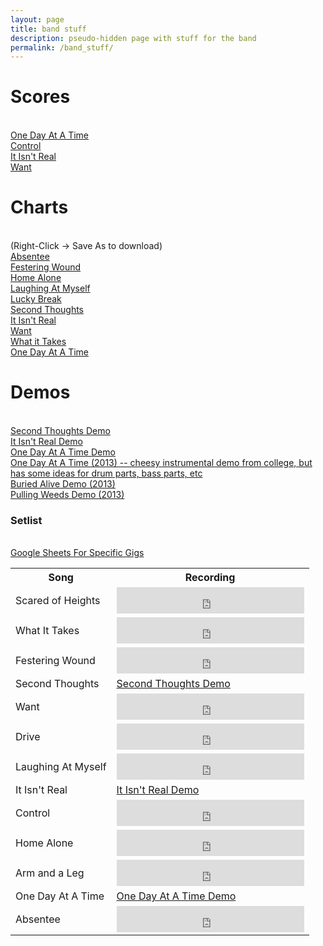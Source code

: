 ```yaml
---
layout: page
title: band stuff
description: pseudo-hidden page with stuff for the band
permalink: /band_stuff/
---
```

# Scores

<br>
<a href="charts/onedayatatime_score.pdf">One Day At A Time</a>
<br>
<a href="charts/control_score.pdf">Control</a>
<br>
<a href="charts/itisntreal_score.pdf">It Isn't Real</a>
<br>
<a href="charts/want_score.pdf">Want</a>
<br>

# Charts

<br>
(Right-Click -> Save As to download)
<br>
<a href="charts/absentee.pdf">Absentee</a>
<br>
<a href="charts/festering_wound.pdf">Festering Wound</a>
<br>
<a href="charts/home_alone.pdf">Home Alone</a>
<br>
<a href="charts/laughing_at_myself.pdf">Laughing At Myself</a>
<br>
<a href="charts/lucky_break.pdf">Lucky Break</a>
<br>
<a href="charts/second_thoughts.pdf">Second Thoughts</a>
<br>
<a href="charts/it_isnt_real.pdf">It Isn't Real</a>
<br>
<a href="charts/want.pdf">Want</a>
<br>
<a href="charts/what_it_takes.pdf">What it Takes</a>
<br>
<a href="charts/one-day-at-a-time-chart.pdf">One Day At A Time</a>

# Demos

<br>
<a href="demos/second_thoughts_demo.mp3">Second Thoughts Demo</a>
<br>
<a href="demos/it_isnt_real.mp3">It Isn't Real Demo</a>
<br>
<a href="demos/one-day-at-a-time.mp3">One Day At A Time Demo</a>
<br>
<a href="demos/one-day-at-a-time-cheesy-instrumental-demo-from-college.mp3">One Day At A Time (2013) -- cheesy instrumental demo from college, but has some ideas for drum parts, bass parts, etc</a>
<br>
<a href="demos/buried alive demo.mp3">Buried Alive Demo (2013)</a>
<br>
<a href="demos/pulling weeds demo.mp3">Pulling Weeds Demo (2013)</a>

### Setlist 

<br>
<a href="https://docs.google.com/spreadsheets/d/1vU8aDYeAyw2ip9CdTubh3pygxsnR29IUSjm3mdH_RS0/edit?usp=sharing">Google Sheets For Specific Gigs</a>
<br>

<table>
  <tr>
    <th>Song</th>
    <th>Recording</th>
  </tr>
  <tr>
    <td>Scared of Heights</td>
    <td><iframe style="border: 0; width: 100%; height: 42px;" src="https://bandcamp.com/EmbeddedPlayer/album=75804434/size=small/bgcol=333333/linkcol=0f91ff/track=2283032254/transparent=true/" seamless><a href="https://jackcampbell.bandcamp.com/album/jack-campbell">Jack Campbell by Jack Campbell</a></iframe></td>
  </tr>
    <tr>
    <td>What It Takes</td>
    <td><iframe style="border: 0; width: 100%; height: 42px;" src="https://bandcamp.com/EmbeddedPlayer/album=3226369140/size=small/bgcol=333333/linkcol=0f91ff/track=1544172260/transparent=true/" seamless><a href="https://jackcampbell.bandcamp.com/album/absentee">Absentee by Jack Campbell</a></iframe></td>
  </tr>
    <tr>
    <td>Festering Wound</td>
    <td><iframe style="border: 0; width: 100%; height: 42px;" src="https://bandcamp.com/EmbeddedPlayer/album=3033148406/size=small/bgcol=333333/linkcol=0f91ff/track=961217851/transparent=true/" seamless><a href="https://jackcampbell.bandcamp.com/album/lucky-break">Lucky Break by Jack Campbell</a></iframe></td>
  </tr>
    <tr>
    <td>Second Thoughts</td>
    <td><a href="demos/second_thoughts_demo.mp3">Second Thoughts Demo</a></td>
  </tr>
    <tr>
    <td>Want</td>
    <td><iframe style="border: 0; width: 100%; height: 42px;" src="https://bandcamp.com/EmbeddedPlayer/album=75804434/size=small/bgcol=333333/linkcol=0687f5/track=4200499227/transparent=true/" seamless><a href="https://jackcampbell.bandcamp.com/album/jack-campbell">Jack Campbell by Jack Campbell</a></iframe></td>
  </tr>
    <tr>
    <td>Drive</td>
    <td><iframe style="border: 0; width: 100%; height: 42px;" src="https://bandcamp.com/EmbeddedPlayer/album=75804434/size=small/bgcol=333333/linkcol=0f91ff/track=4209249963/transparent=true/" seamless><a href="https://jackcampbell.bandcamp.com/album/jack-campbell">Jack Campbell by Jack Campbell</a></iframe></td>
  </tr>
    <tr>
    <td>Laughing At Myself</td>
    <td><iframe style="border: 0; width: 100%; height: 42px;" src="https://bandcamp.com/EmbeddedPlayer/album=3033148406/size=small/bgcol=333333/linkcol=0687f5/track=1643200919/transparent=true/" seamless><a href="https://jackcampbell.bandcamp.com/album/lucky-break">Lucky Break by Jack Campbell</a></iframe></td>
  </tr>
    <tr>
    <td>It Isn't Real</td>
    <td><a href="demos/it_isnt_real.mp3">It Isn't Real Demo</a></td>
  </tr>
    <tr>
    <td>Control</td>
    <td><iframe style="border: 0; width: 100%; height: 42px;" src="https://bandcamp.com/EmbeddedPlayer/album=4097958357/size=small/bgcol=333333/linkcol=0f91ff/track=1816978408/transparent=true/" seamless><a href="https://jackcampbell.bandcamp.com/album/control">Control by Jack Campbell</a></iframe></td>
  </tr>
    <tr>
    <td>Home Alone</td>
    <td><iframe style="border: 0; width: 100%; height: 42px;" src="https://bandcamp.com/EmbeddedPlayer/album=3033148406/size=small/bgcol=333333/linkcol=0f91ff/track=1267972607/transparent=true/" seamless><a href="https://jackcampbell.bandcamp.com/album/lucky-break">Lucky Break by Jack Campbell</a></iframe></td>
<tr>
    <td>Arm and a Leg</td>
    <td><iframe style="border: 0; width: 100%; height: 42px;" src="https://bandcamp.com/EmbeddedPlayer/album=75804434/size=small/bgcol=333333/linkcol=0f91ff/track=2745288164/transparent=true/" seamless><a href="https://jackcampbell.bandcamp.com/album/jack-campbell">Jack Campbell by Jack Campbell</a></iframe></td>
  </tr>
  </tr>
      <tr>
    <td>One Day At A Time</td>
    <td><a href="demos/one-day-at-a-time.mp3">One Day At A Time Demo</a></td>
  </tr>
      <tr>
    <td>Absentee</td>
    <td><iframe style="border: 0; width: 100%; height: 42px;" src="https://bandcamp.com/EmbeddedPlayer/album=3226369140/size=small/bgcol=333333/linkcol=0f91ff/track=4133943999/transparent=true/" seamless><a href="https://jackcampbell.bandcamp.com/album/absentee">Absentee by Jack Campbell</a></iframe></td>
  </tr>
</table>